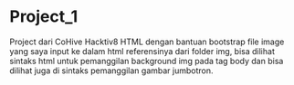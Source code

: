 # Project_1
Project dari CoHive Hacktiv8
HTML dengan bantuan bootstrap
file image yang saya input ke dalam html referensinya dari folder img, bisa dilihat sintaks html untuk pemanggilan background img pada
tag body dan bisa dilihat juga di sintaks pemanggilan gambar jumbotron.

